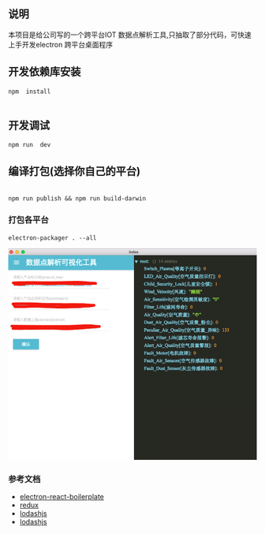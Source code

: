 
##  说明

本项目是给公司写的一个跨平台IOT 数据点解析工具,只抽取了部分代码，可快速上手开发electron 跨平台桌面程序

##  开发依赖库安装

```
npm  install


```
## 开发调试

```
npm run  dev

```

##  编译打包(选择你自己的平台)

```

npm run publish && npm run build-darwin

```


### 打包各平台

```
electron-packager . --all

```


![界面](src/assets/images/app.png)

### 参考文档

*  [electron-react-boilerplate](https://github.com/chentsulin/electron-react-boilerplate)
*  [redux](https://egghead.io/lessons/javascript-redux-the-single-immutable-state-tree?course=getting-started-with-redux)
*  [lodashjs](http://lodashjs.com/docs/)
*  [lodashjs](http://lodash.think2011.net/sum)
